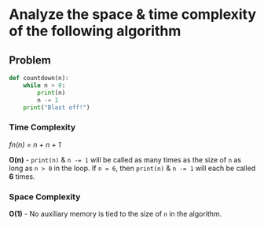 # Analyze the space & time complexity of the following algorithm
## Problem

```python
def countdown(n):
    while n > 0:
        print(n)
        n -= 1
    print("Blast off!")
```

### Time Complexity

*fn(n) = n + n + 1*

**O(n)** - `print(n)` & `n -= 1` will be called as many times as the size of `n` as long as `n > 0` in the loop. If `n = 6`, then `print(n)` & `n -= 1` will each be called **6** times.

### Space Complexity

**O(1)** - No auxiliary memory is tied to the size of `n` in the algorithm.